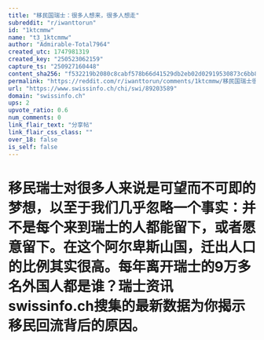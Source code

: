 ```yaml
---
title: "移民国瑞士：很多人想来，很多人想走"
subreddit: "r/iwanttorun"
id: "1ktcmmw"
name: "t3_1ktcmmw"
author: "Admirable-Total7964"
created_utc: 1747981319
created_key: "250523062159"
capture_ts: "250927160448"
content_sha256: "f532219b2080c8cabf578b66d41529db2eb02d02919530873c6bb84c423b7d78"
permalink: "https://reddit.com/r/iwanttorun/comments/1ktcmmw/移民国瑞士很多人想来很多人想走/"
url: "https://www.swissinfo.ch/chi/swi/89203589"
domain: "swissinfo.ch"
ups: 2
upvote_ratio: 0.6
num_comments: 0
link_flair_text: "分享帖"
link_flair_css_class: ""
over_18: false
is_self: false
---
```


# 移民瑞士对很多人来说是可望而不可即的梦想，以至于我们几乎忽略一个事实：并不是每个来到瑞士的人都能留下，或者愿意留下。在这个阿尔卑斯山国，迁出人口的比例其实很高。每年离开瑞士的9万多名外国人都是谁？瑞士资讯swissinfo.ch搜集的最新数据为你揭示移民回流背后的原因。
